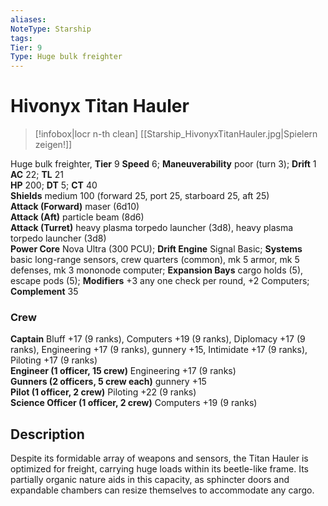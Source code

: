 ```yaml
---
aliases: 
NoteType: Starship
tags: 
Tier: 9
Type: Huge bulk freighter
---
```


# Hivonyx Titan Hauler

> [!infobox|locr n-th clean]
>  [[Starship_HivonyxTitanHauler.jpg|Spielern zeigen!]]
> 
Huge bulk freighter, **Tier** 9 
**Speed** 6; **Maneuverability** poor (turn 3); **Drift** 1  
**AC** 22; **TL** 21  
**HP** 200; **DT** 5; **CT** 40  
**Shields** medium 100 (forward 25, port 25, starboard 25, aft 25)  
**Attack (Forward)** maser (6d10)  
**Attack (Aft)** particle beam (8d6)  
**Attack (Turret)** heavy plasma torpedo launcher (3d8), heavy plasma torpedo launcher (3d8)  
**Power Core** Nova Ultra (300 PCU); **Drift Engine** Signal Basic; **Systems** basic long-range sensors, crew quarters (common), mk 5 armor, mk 5 defenses, mk 3 mononode computer; **Expansion Bays** cargo holds (5), escape pods (5); **Modifiers** +3 any one check per round, +2 Computers; **Complement** 35

### Crew

**Captain** Bluff +17 (9 ranks), Computers +19 (9 ranks), Diplomacy +17 (9 ranks), Engineering +17 (9 ranks), gunnery +15, Intimidate +17 (9 ranks), Piloting +17 (9 ranks)  
**Engineer (1 officer, 15 crew)** Engineering +17 (9 ranks)  
**Gunners (2 officers, 5 crew each)** gunnery +15  
**Pilot (1 officer, 2 crew)** Piloting +22 (9 ranks)  
**Science Officer (1 officer, 2 crew)** Computers +19 (9 ranks)

## Description

Despite its formidable array of weapons and sensors, the Titan Hauler is optimized for freight, carrying huge loads within its beetle-like frame. Its partially organic nature aids in this capacity, as sphincter doors and expandable chambers can resize themselves to accommodate any cargo.
